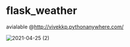 # flask_weather
avialable @http://vivekkp.pythonanywhere.com/

![2021-04-25 (2)](https://user-images.githubusercontent.com/44610017/116000012-1c53bb80-a60c-11eb-873c-7ffd6f262dd3.png)



